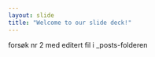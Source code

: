 ```yaml
---
layout: slide
title: "Welcome to our slide deck!"
---
```

forsøk nr 2 med editert fil i _posts-folderen
